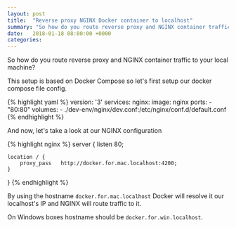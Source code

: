 ```yaml
---
layout: post
title:  "Reverse proxy NGINX Docker container to localhost"
summary: "So how do you route reverse proxy and NGINX container traffic to your local machine?"
date:   2018-01-18 08:00:00 +0000
categories:
---
```

So how do you route reverse proxy and NGINX container traffic to your local machine?

This setup is based on Docker Compose so let's first setup our docker compose file config.

{% highlight yaml %}
version: '3'
services:
  nginx:
    image: nginx
    ports:
      - "80:80"
    volumes:
       - ./dev-env/nginx/dev.conf:/etc/nginx/conf.d/default.conf
{% endhighlight %}

And now, let's take a look at our NGINX configuration

{% highlight nginx %}
server {
    listen       80;

    location / {
        proxy_pass   http://docker.for.mac.localhost:4200;
    }

}
{% endhighlight %}

By using the hostname ```docker.for.mac.localhost``` Docker will resolve it our localhost's IP
and NGINX will route traffic to it.

On Windows boxes hostname should be ```docker.for.win.localhost```.